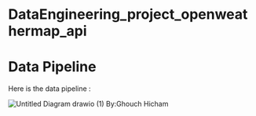 # DataEngineering_project_openweathermap_api

# Data Pipeline
Here is the data pipeline :


![Untitled Diagram drawio (1)](https://github.com/Hicham-Ghouch/DataEngineering_project_openweathermap_api/assets/100241971/13f0a3b4-49e7-440b-aa8b-ecf0934171ee)
                                                   By:Ghouch Hicham

